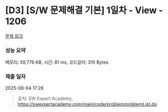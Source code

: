 # [D3] [S/W 문제해결 기본] 1일차 - View - 1206 

[문제 링크](https://swexpertacademy.com/main/code/problem/problemDetail.do?contestProbId=AV134DPqAA8CFAYh) 

### 성능 요약

메모리: 59,776 KB, 시간: 81 ms, 코드길이: 310 Bytes

### 제출 일자

2025-08-04 17:28



> 출처: SW Expert Academy, https://swexpertacademy.com/main/code/problem/problemList.do